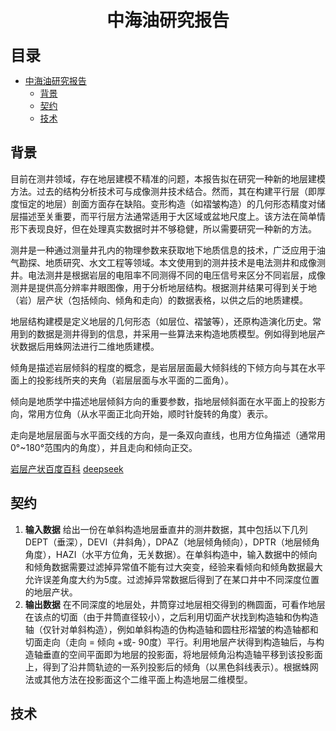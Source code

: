 # <center>中海油研究报告</center>
**<font face = "黑体" size = 5>目录</font>**
- [中海油研究报告](#中海油研究报告)
  - [背景](#背景)
  - [契约](#契约)
  - [技术](#技术)
## 背景
目前在测井领域，存在地层建模不精准的问题，本报告拟在研究一种新的地层建模方法。过去的结构分析技术可与成像测井技术结合。然而，其在构建平行层（即厚度恒定的地层）剖面方面存在缺陷。变形构造（如褶皱构造）的几何形态精度对储层描述至关重要，而平行层方法通常适用于大区域或盆地尺度上。该方法在简单情形下表现良好，但在处理真实数据时并不够稳健，所以需要研究一种新的方法。

测井是一种通过测量井孔内的物理参数来获取地下地质信息的技术，广泛应用于油气勘探、地质研究、水文工程等领域。本文使用到的测井技术是电法测井和成像测井。电法测井是根据岩层的电阻率不同测得不同的电压信号来区分不同岩层，成像测井是提供高分辨率井眼图像，用于分析地层结构。根据测井结果可得到关于地（岩）层产状（包括倾向、倾角和走向）的数据表格，以供之后的地质建模。

地层结构建模是定义地层的几何形态（如层位、褶皱等），还原构造演化历史。常用到的数据是测井得到的信息，并采用一些算法来构造地质模型。例如得到地层产状数据后用蛛网法进行二维地质建模。

倾角是描述岩层倾斜的程度的概念，是岩层层面最大倾斜线的下倾方向与其在水平面上的投影线所夹的夹角（岩层层面与水平面的二面角）。

倾向是地质学中描述地层倾斜方向的重要参数，指地层倾斜面在水平面上的投影方向，常用方位角（从水平面正北向开始，顺时针旋转的角度）表示。

走向是地层层面与水平面交线的方向，是一条双向直线，也用方位角描述（通常用0°~180°范围内的角度），并且走向和倾向正交。

[岩层产状百度百科](https://baike.baidu.com/item/%E5%B2%A9%E5%B1%82%E4%BA%A7%E7%8A%B6/5824219)
[deepseek](https://www.deepseek.com/)

## 契约
   1. **输入数据**
     给出一份在单斜构造地层垂直井的测井数据，其中包括以下几列DEPT（垂深），DEVI（井斜角），DPAZ（地层倾角倾向），DPTR（地层倾角角度），HAZI（水平方位角，无关数据）。在单斜构造中，输入数据中的倾向和倾角数据需要过滤掉异常值不能有过大突变，经验来看倾向和倾角数据最大允许误差角度大约为5度。过滤掉异常数据后得到了在某口井中不同深度位置的地层产状。
   2. **输出数据**
     在不同深度的地层处，井筒穿过地层相交得到的椭圆面，可看作地层在该点的切面（由于井筒直径较小），之后利用切面产状找到构造轴和伪构造轴（仅针对单斜构造），例如单斜构造的伪构造轴和圆柱形褶皱的构造轴都和切面走向（走向 = 倾向 +或- 90度）平行。利用地层产状得到构造轴后，与构造轴垂直的空间平面即为地层的投影面，将地层倾角沿构造轴平移到该投影面上，得到了沿井筒轨迹的一系列投影后的倾角（以黑色斜线表示）。根据蛛网法或其他方法在投影面这个二维平面上构造地层二维模型。

## 技术